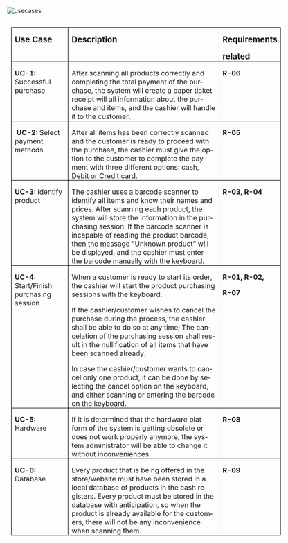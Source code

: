 
![usecases](https://user-images.githubusercontent.com/94631276/199121852-67c9ab03-f1ff-4ef2-9d43-6d26f8311d48.png)

<html>

<head>
<meta http-equiv=Content-Type content="text/html; charset=windows-1252">
<meta name=Generator content="Microsoft Word 15 (filtered)">

<!--
 /* Font Definitions */
 @font-face
	{font-family:"Cambria Math";
	panose-1:2 4 5 3 5 4 6 3 2 4;}
@font-face
	{font-family:Calibri;
	panose-1:2 15 5 2 2 2 4 3 2 4;}
 /* Style Definitions */
 p.MsoNormal, li.MsoNormal, div.MsoNormal
	{margin-top:0cm;
	margin-right:0cm;
	margin-bottom:8.0pt;
	margin-left:0cm;
	line-height:107%;
	font-size:11.0pt;
	font-family:"Calibri",sans-serif;}
.MsoChpDefault
	{font-family:"Calibri",sans-serif;}
.MsoPapDefault
	{margin-bottom:8.0pt;
	line-height:107%;}
@page WordSection1
	{size:612.0pt 792.0pt;
	margin:72.0pt 72.0pt 99.25pt 72.0pt;}
div.WordSection1
	{page:WordSection1;}
-->


</head>

<body lang=EN-CA style='word-wrap:break-word'>

<div class=WordSection1>

<table class=MsoTableGrid border=1 cellspacing=0 cellpadding=0 align=left
 width=623 style='width:467.5pt;border-collapse:collapse;border:none;
 margin-left:6.75pt;margin-right:6.75pt'>
 <tr style='height:31.05pt'>
  <td width=123 valign=top style='width:91.9pt;border:solid windowtext 1.0pt;
  padding:0cm 5.4pt 0cm 5.4pt;height:31.05pt'>
  <p class=MsoNormal style='margin-bottom:0cm;line-height:normal'><b><span
  style='font-size:14.0pt'>Use Case</span></b></p>
  </td>
  <td width=377 valign=top style='width:282.95pt;border:solid windowtext 1.0pt;
  border-left:none;padding:0cm 5.4pt 0cm 5.4pt;height:31.05pt'>
  <p class=MsoNormal style='margin-bottom:0cm;line-height:normal'><b><span
  style='font-size:14.0pt'>Description</span></b></p>
  </td>
  <td width=124 valign=top style='width:92.65pt;border:solid windowtext 1.0pt;
  border-left:none;padding:0cm 5.4pt 0cm 5.4pt;height:31.05pt'>
  <p class=MsoNormal style='margin-bottom:0cm;line-height:normal'><b><span
  style='font-size:14.0pt'>Requirements</span></b></p>
  <p class=MsoNormal style='margin-bottom:0cm;line-height:normal'><b><span
  style='font-size:14.0pt'>related</span></b></p>
  </td>
 </tr>
 <tr style='height:81.5pt'>
  <td width=123 valign=top style='width:91.9pt;border:solid windowtext 1.0pt;
  border-top:none;padding:0cm 5.4pt 0cm 5.4pt;height:81.5pt'>
  <p class=MsoNormal style='margin-bottom:0cm;line-height:normal'><b>UC-1:</b>
  Successful purchase</p>
  </td>
  <td width=377 valign=top style='width:282.95pt;border-top:none;border-left:
  none;border-bottom:solid windowtext 1.0pt;border-right:solid windowtext 1.0pt;
  padding:0cm 5.4pt 0cm 5.4pt;height:81.5pt'>
  <p class=MsoNormal style='margin-bottom:0cm;line-height:normal'>After
  scanning all products correctly and completing the total payment of the
  purchase, the system will create a paper ticket receipt will all information
  about the purchase and items, and the cashier will handle it to the customer.</p>
  </td>
  <td width=124 valign=top style='width:92.65pt;border-top:none;border-left:
  none;border-bottom:solid windowtext 1.0pt;border-right:solid windowtext 1.0pt;
  padding:0cm 5.4pt 0cm 5.4pt;height:81.5pt'>
  <p class=MsoNormal style='margin-bottom:0cm;line-height:normal'><b>R-06</b></p>
  </td>
 </tr>
 <tr style='height:69.85pt'>
  <td width=123 valign=top style='width:91.9pt;border:solid windowtext 1.0pt;
  border-top:none;padding:0cm 5.4pt 0cm 5.4pt;height:69.85pt'>
  <p class=MsoNormal style='margin-bottom:0cm;line-height:normal'> <b>UC-2:</b>
  Select payment methods </p>
  </td>
  <td width=377 valign=top style='width:282.95pt;border-top:none;border-left:
  none;border-bottom:solid windowtext 1.0pt;border-right:solid windowtext 1.0pt;
  padding:0cm 5.4pt 0cm 5.4pt;height:69.85pt'>
  <p class=MsoNormal style='margin-bottom:0cm;line-height:normal'>After all
  items has been correctly scanned and the customer is ready to proceed with
  the purchase, the cashier must give the option to the customer to complete
  the payment with three different options: cash, Debit or Credit card.</p>
  </td>
  <td width=124 valign=top style='width:92.65pt;border-top:none;border-left:
  none;border-bottom:solid windowtext 1.0pt;border-right:solid windowtext 1.0pt;
  padding:0cm 5.4pt 0cm 5.4pt;height:69.85pt'>
  <p class=MsoNormal style='margin-bottom:0cm;line-height:normal'><b>R-05</b></p>
  </td>
 </tr>
 <tr style='height:120.65pt'>
  <td width=123 valign=top style='width:91.9pt;border:solid windowtext 1.0pt;
  border-top:none;padding:0cm 5.4pt 0cm 5.4pt;height:120.65pt'>
  <p class=MsoNormal style='margin-bottom:0cm;line-height:normal'><b>UC-3:</b>
  Identify product</p>
  </td>
  <td width=377 valign=top style='width:282.95pt;border-top:none;border-left:
  none;border-bottom:solid windowtext 1.0pt;border-right:solid windowtext 1.0pt;
  padding:0cm 5.4pt 0cm 5.4pt;height:120.65pt'>
  <p class=MsoNormal style='margin-bottom:0cm;line-height:normal'>The cashier
  uses a barcode scanner to identify all items and know their names and prices.
  After scanning each product, the system will store the information in the
  purchasing session. If the barcode scanner is incapable of reading the
  product barcode, then the message “Unknown product” will be displayed, and
  the cashier must enter the barcode manually with the keyboard.</p>
  </td>
  <td width=124 valign=top style='width:92.65pt;border-top:none;border-left:
  none;border-bottom:solid windowtext 1.0pt;border-right:solid windowtext 1.0pt;
  padding:0cm 5.4pt 0cm 5.4pt;height:120.65pt'>
  <p class=MsoNormal style='margin-bottom:0cm;line-height:normal'><b>R-03, R-04</b></p>
  </td>
 </tr>
 <tr style='height:141.2pt'>
  <td width=123 valign=top style='width:91.9pt;border:solid windowtext 1.0pt;
  border-top:none;padding:0cm 5.4pt 0cm 5.4pt;height:141.2pt'>
  <p class=MsoNormal style='margin-bottom:0cm;line-height:normal'><b>UC-4:</b>
  Start/Finish purchasing session</p>
  </td>
  <td width=377 valign=top style='width:282.95pt;border-top:none;border-left:
  none;border-bottom:solid windowtext 1.0pt;border-right:solid windowtext 1.0pt;
  padding:0cm 5.4pt 0cm 5.4pt;height:141.2pt'>
  <p class=MsoNormal style='margin-bottom:0cm;line-height:normal'>When a
  customer is ready to start its order, the cashier will start the product
  purchasing sessions with the keyboard. </p>
  <p class=MsoNormal style='margin-bottom:0cm;line-height:normal'>If the
  cashier/customer wishes to cancel the purchase during the process, the
  cashier shall be able to do so at any time; The cancelation of the purchasing
  session shall result in the nullification of all items that have been scanned
  already. </p>
  <p class=MsoNormal style='margin-bottom:0cm;line-height:normal'>In case the
  cashier/customer wants to cancel only one product, it can be done by
  selecting the cancel option on the keyboard, and either scanning or entering
  the barcode on the keyboard. </p>
  </td>
  <td width=124 valign=top style='width:92.65pt;border-top:none;border-left:
  none;border-bottom:solid windowtext 1.0pt;border-right:solid windowtext 1.0pt;
  padding:0cm 5.4pt 0cm 5.4pt;height:141.2pt'>
  <p class=MsoNormal style='margin-bottom:0cm;line-height:normal'><b>R-01,
  R-02,</b></p>
  <p class=MsoNormal style='margin-bottom:0cm;line-height:normal'><b>R-07</b></p>
  </td>
 </tr>
 <tr style='height:57.85pt'>
  <td width=123 valign=top style='width:91.9pt;border:solid windowtext 1.0pt;
  border-top:none;padding:0cm 5.4pt 0cm 5.4pt;height:57.85pt'>
  <p class=MsoNormal style='margin-bottom:0cm;line-height:normal'><b>UC-5:</b>
  Hardware</p>
  </td>
  <td width=377 valign=top style='width:282.95pt;border-top:none;border-left:
  none;border-bottom:solid windowtext 1.0pt;border-right:solid windowtext 1.0pt;
  padding:0cm 5.4pt 0cm 5.4pt;height:57.85pt'>
  <p class=MsoNormal style='margin-bottom:0cm;line-height:normal'>If it is
  determined that the hardware platform of the system is getting obsolete or
  does not work properly anymore, the system administrator will be able to
  change it without inconveniences. </p>
  </td>
  <td width=124 valign=top style='width:92.65pt;border-top:none;border-left:
  none;border-bottom:solid windowtext 1.0pt;border-right:solid windowtext 1.0pt;
  padding:0cm 5.4pt 0cm 5.4pt;height:57.85pt'>
  <p class=MsoNormal style='margin-bottom:0cm;line-height:normal'><b>R-08</b></p>
  </td>
 </tr>
 <tr style='height:34.95pt'>
  <td width=123 valign=top style='width:91.9pt;border:solid windowtext 1.0pt;
  border-top:none;padding:0cm 5.4pt 0cm 5.4pt;height:34.95pt'>
  <p class=MsoNormal style='margin-bottom:0cm;line-height:normal'><b>UC-6:</b>
  Database </p>
  </td>
  <td width=377 valign=top style='width:282.95pt;border-top:none;border-left:
  none;border-bottom:solid windowtext 1.0pt;border-right:solid windowtext 1.0pt;
  padding:0cm 5.4pt 0cm 5.4pt;height:34.95pt'>
  <p class=MsoNormal style='margin-bottom:0cm;line-height:normal'>Every product
  that is being offered in the store/website must have been stored in a local
  database of products in the cash registers. Every product must be stored in
  the database with anticipation, so when the product is already available for
  the customers, there will not be any inconvenience when scanning them.</p>
  </td>
  <td width=124 valign=top style='width:92.65pt;border-top:none;border-left:
  none;border-bottom:solid windowtext 1.0pt;border-right:solid windowtext 1.0pt;
  padding:0cm 5.4pt 0cm 5.4pt;height:34.95pt'>
  <p class=MsoNormal style='margin-bottom:0cm;line-height:normal'><b>R-09</b></p>
  </td>
 </tr>
</table>

<p class=MsoNormal><b><span style='font-size:16.0pt;line-height:107%'>&nbsp;</span></b></p>

<p class=MsoNormal>&nbsp;</p>

<p class=MsoNormal>&nbsp;</p>

</div>

</body>

</html>
